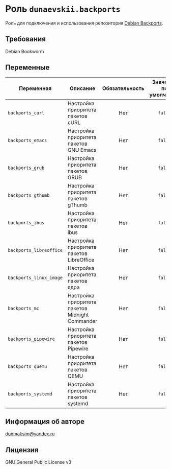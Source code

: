 # Роль `dunaevskii.backports`

Роль для подключения и использования репозитория [Debian Backports](https://backports.debian.org).

## Требования

Debian Bookworm

## Переменные

| Переменная              | Описание                                        | Обязательность | Значение по умолчанию |
|-------------------------|-------------------------------------------------|:--------------:|:---------------------:|
| `backports_curl`        | Настройка приоритета пакетов cURL               | Нет            | `false`               |
| `backports_emacs`       | Настройка приоритета пакетов GNU Emacs          | Нет            | `false`               |
| `backports_grub`        | Настройка приоритета пакетов GRUB               | Нет            | `false`               |
| `backports_gthumb`      | Настройка приоритета пакетов gThumb             | Нет            | `false`               |
| `backports_ibus`        | Настройка приоритета пакетов ibus               | Нет            | `false`               |
| `backports_libreoffice` | Настройка приоритета пакетов LibreOffice        | Нет            | `false`               |
| `backports_linux_image` | Настройка приоритета пакетов ядра               | Нет            | `false`               |
| `backports_mc`          | Настройка приоритета пакетов Midnight Commander | Нет            | `false`               |
| `backports_pipewire`    | Настройка приоритета пакетов Pipewire           | Нет            | `false`               |
| `backports_quemu`       | Настройка приоритета пакетов QEMU               | Нет            | `false`               |
| `backports_systemd`     | Настройка приоритета пакетов systemd            | Нет            | `false`               |

## Информация об авторе

[dunmaksim@yandex.ru](mailto:dunmaksim@yandex.ru)

## Лицензия

GNU General Public License v3
